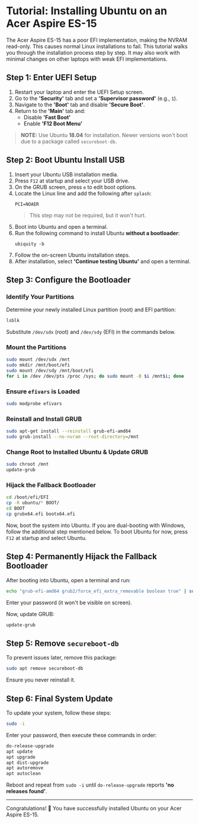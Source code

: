 # Tutorial: Installing Ubuntu on an Acer Aspire ES-15

The Acer Aspire ES-15 has a poor EFI implementation, making the NVRAM read-only. This causes normal Linux installations to fail. This tutorial walks you through the installation process step by step. It may also work with minimal changes on other laptops with weak EFI implementations.

## Step 1: Enter UEFI Setup
1. Restart your laptop and enter the UEFI Setup screen.
2. Go to the **'Security'** tab and set a **'Supervisor password'** (e.g., `1`).
3. Navigate to the **'Boot'** tab and disable **'Secure Boot'**.
4. Return to the **'Main'** tab and:
   - Disable **'Fast Boot'**
   - Enable **'F12 Boot Menu'**

> **NOTE:** Use Ubuntu **18.04** for installation. Newer versions won't boot due to a package called `secureboot-db`.

## Step 2: Boot Ubuntu Install USB
1. Insert your Ubuntu USB installation media.
2. Press `F12` at startup and select your USB drive.
3. On the GRUB screen, press `e` to edit boot options.
4. Locate the Linux line and add the following after `splash`:
   ```
   PCI=NOAER
   ```
   > This step may not be required, but it won't hurt.
5. Boot into Ubuntu and open a terminal.
6. Run the following command to install Ubuntu **without a bootloader**:
   ```
   ubiquity -b
   ```
7. Follow the on-screen Ubuntu installation steps.
8. After installation, select **'Continue testing Ubuntu'** and open a terminal.

## Step 3: Configure the Bootloader
### Identify Your Partitions
Determine your newly installed Linux partition (root) and EFI partition:
```sh
lsblk
```
Substitute `/dev/sdx` (root) and `/dev/sdy` (EFI) in the commands below.

### Mount the Partitions
```sh
sudo mount /dev/sdx /mnt
sudo mkdir /mnt/boot/efi
sudo mount /dev/sdy /mnt/boot/efi
for i in /dev /dev/pts /proc /sys; do sudo mount -B $i /mnt$i; done
```

### Ensure `efivars` is Loaded
```sh
sudo modprobe efivars
```

### Reinstall and Install GRUB
```sh
sudo apt-get install --reinstall grub-efi-amd64
sudo grub-install --no-nvram --root-directory=/mnt
```

### Change Root to Installed Ubuntu & Update GRUB
```sh
sudo chroot /mnt
update-grub
```

### Hijack the Fallback Bootloader
```sh
cd /boot/efi/EFI
cp -R ubuntu/* BOOT/
cd BOOT
cp grubx64.efi bootx64.efi
```

Now, boot the system into Ubuntu. If you are dual-booting with Windows, follow the additional step mentioned below. To boot Ubuntu for now, press `F12` at startup and select Ubuntu.

## Step 4: Permanently Hijack the Fallback Bootloader
After booting into Ubuntu, open a terminal and run:
```sh
echo "grub-efi-amd64 grub2/force_efi_extra_removable boolean true" | sudo debconf-set-selections
```
Enter your password (it won't be visible on screen).

Now, update GRUB:
```sh
update-grub
```

## Step 5: Remove `secureboot-db`
To prevent issues later, remove this package:
```sh
sudo apt remove secureboot-db
```
Ensure you never reinstall it.

## Step 6: Final System Update
To update your system, follow these steps:
```sh
sudo -i
```
Enter your password, then execute these commands in order:
```sh
do-release-upgrade
apt update
apt upgrade
apt dist-upgrade
apt autoremove
apt autoclean
```
Reboot and repeat from `sudo -i` until `do-release-upgrade` reports **'no releases found'**.

---
Congratulations! 🎉 You have successfully installed Ubuntu on your Acer Aspire ES-15.

